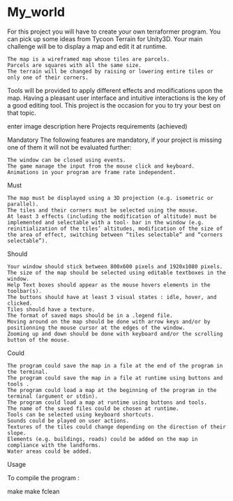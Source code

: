 # My_world

For this project you will have to create your own terraformer program. You can pick up some ideas from Tycoon Terrain for Unity3D. Your main challenge will be to display a map and edit it at runtime.

    The map is a wireframed map whose tiles are parcels.
    Parcels are squares with all the same size.
    The terrain will be changed by raising or lowering entire tiles or only one of their corners.

Tools will be provided to apply different effects and modifications upon the map. Having a pleasant user interface and intuitive interactions is the key of a good editing tool. This project is the occasion for you to try your best on that topic.

enter image description here
Projects requirements (achieved)

Mandatory The following features are mandatory, if your project is missing one of them it will not be evaluated further:

    The window can be closed using events.
    The game manage the input from the mouse click and keyboard.
    Animations in your program are frame rate independent.

Must

    The map must be displayed using a 3D projection (e.g. isometric or parallel).
    The tiles and their corners must be selected using the mouse.
    At least 3 effects (including the modification of altitude) must be implemented and selectable with a tool- bar in the window (e.g. reinitialization of the tiles’ altitudes, modification of the size of the area of effect, switching between “tiles selectable” and “corners selectable”).

Should

    Your window should stick between 800x600 pixels and 1920x1080 pixels.
    The size of the map should be selected using editable textboxes in the window.
    Help Text boxes should appear as the mouse hovers elements in the toolbar(s).
    The buttons should have at least 3 visual states : idle, hover, and clicked.
    Tiles should have a texture.
    The format of saved maps should be in a .legend file.
    Moving around on the map should be done with arrow keys and/or by positionning the mouse cursor at the edges of the window.
    Zooming up and down should be done with keyboard and/or the scrolling button of the mouse.

Could

    The program could save the map in a file at the end of the program in the terminal.
    The program could save the map in a file at runtime using buttons and tools .
    The program could load a map at the beginning of the program in the terminal (argument or stdin).
    The program could load a map at runtime using buttons and tools.
    The name of the saved files could be chosen at runtime.
    Tools can be selected using keyboard shortcuts.
    Sounds could be played on user actions.
    Textures of the tiles could change depending on the direction of their slope.
    Elements (e.g. buildings, roads) could be added on the map in compliance with the landforms.
    Water areas could be added.

Usage

To compile the program :

make
make fclean
